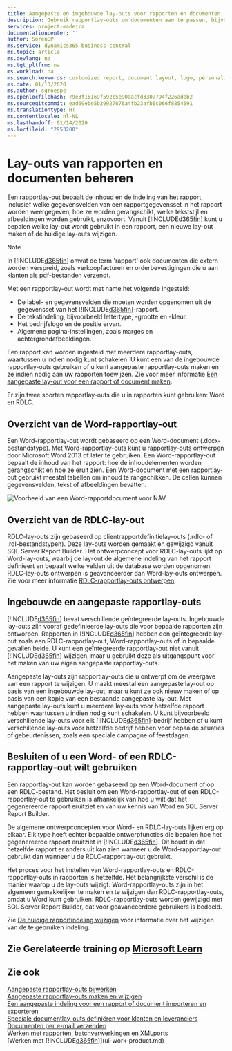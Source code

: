```yaml
---
title: Aangepaste en ingebouwde lay-outs voor rapporten en documenten | Microsoft Docs
description: Gebruik rapportlay-outs om documenten aan te passen, bijvoorbeeld om het lettertype of logo aan te passen of pagina-instellingen of PDF-bestanden die u naar klanten verzendt.
services: project-madeira
documentationcenter: ''
author: SorenGP
ms.service: dynamics365-business-central
ms.topic: article
ms.devlang: na
ms.tgt_pltfrm: na
ms.workload: na
ms.search.keywords: customized report, document layout, logo, personalize
ms.date: 01/13/2020
ms.author: sgroespe
ms.openlocfilehash: 79e3f15169f592c5e90aacfd3307794f226adeb2
ms.sourcegitcommit: ead69ebe5b29927876a4fb23afb6c066f8854591
ms.translationtype: HT
ms.contentlocale: nl-NL
ms.lasthandoff: 01/14/2020
ms.locfileid: "2953200"
---
```

# <a name="managing-report-and-document-layouts"></a>Lay-outs van rapporten en documenten beheren
Een rapportlay-out bepaalt de inhoud en de indeling van het rapport, inclusief welke gegevensvelden van een rapportgegevensset in het rapport worden weergegeven, hoe ze worden gerangschikt, welke tekststijl en afbeeldingen worden gebruikt, enzovoort. Vanuit [!INCLUDE[d365fin](includes/d365fin_md.md)] kunt u bepalen welke lay-out wordt gebruikt in een rapport, een nieuwe lay-out maken of de huidige lay-outs wijzigen.

> [!NOTE]  
>   In [!INCLUDE[d365fin](includes/d365fin_md.md)] omvat de term 'rapport' ook documenten die extern worden verspreid, zoals verkoopfacturen en orderbevestigingen die u aan klanten als pdf-bestanden verzendt.

Met een rapportlay-out wordt met name het volgende ingesteld:

* De label- en gegevensvelden die moeten worden opgenomen uit de gegevensset van het [!INCLUDE[d365fin](includes/d365fin_md.md)]-rapport.
* De tekstindeling, bijvoorbeeld lettertype, -grootte en -kleur.
* Het bedrijfslogo en de positie ervan.
* Algemene pagina-instellingen, zoals marges en achtergrondafbeeldingen.

Een rapport kan worden ingesteld met meerdere rapportlay-outs, waartussen u indien nodig kunt schakelen. U kunt een van de ingebouwde rapportlay-outs gebruiken of u kunt aangepaste rapportlay-outs maken en ze indien nodig aan uw rapporten toewijzen. Zie voor meer informatie [Een aangepaste lay-out voor een rapport of document maken](ui-how-create-custom-report-layout.md).

Er zijn twee soorten rapportlay-outs die u in rapporten kunt gebruiken: Word en RDLC.

## <a name="word-report-layout-overview"></a>Overzicht van de Word-rapportlay-out
Een Word-rapportlay-out wordt gebaseerd op een Word-document (.docx-bestandstype). Met Word-rapportlay-outs kunt u rapportlay-outs ontwerpen door Microsoft Word 2013 of later te gebruiken. Een Word-rapportlay-out bepaalt de inhoud van het rapport: hoe de inhoudelementen worden gerangschikt en hoe ze eruit zien. Een Word-document met een rapportlay-out gebruikt meestal tabellen om inhoud te rangschikken. De cellen kunnen gegevensvelden, tekst of afbeeldingen bevatten.

 ![Voorbeeld van een Word-rapportdocument voor NAV](media/nav_wordreportlayout_edit_in_word_example.png "NAV_WordReportLayout_Edit_In_Word_Example")  

## <a name="rdlc-layout-overview"></a>Overzicht van de RDLC-lay-out
RDLC-lay-outs zijn gebaseerd op clientrapportdefinitielay-outs (.rdlc- of .rdl-bestandstypen). Deze lay-outs worden gemaakt en gewijzigd vanuit SQL Server Report Builder. Het ontwerpconcept voor RDLC-lay-outs lijkt op Word-lay-outs, waarbij de lay-out de algemene indeling van het rapport definieert en bepaalt welke velden uit de database worden opgenomen. RDLC-lay-outs ontwerpen is geavanceerder dan Word-lay-outs ontwerpen. Zie voor meer informatie [RDLC-rapportlay-outs ontwerpen](/dynamics-nav/Designing-RDLC-Report-Layouts).

## <a name="built-in-and-custom-report-layouts"></a>Ingebouwde en aangepaste rapportlay-outs
[!INCLUDE[d365fin](includes/d365fin_md.md)] bevat verschillende geïntegreerde lay-outs. Ingebouwde lay-outs zijn vooraf gedefinieerde lay-outs die voor bepaalde rapporten zijn ontworpen. Rapporten in [!INCLUDE[d365fin](includes/d365fin_md.md)] hebben een geïntegreerde lay-out zoals een RDLC-rapportlay-out, Word-rapportlay-outs of in bepaalde gevallen beide. U kunt een geïntegreerde rapportlay-out niet vanuit [!INCLUDE[d365fin](includes/d365fin_md.md)] wijzigen, maar u gebruikt deze als uitgangspunt voor het maken van uw eigen aangepaste rapportlay-outs.

Aangepaste lay-outs zijn rapportlay-outs die u ontwerpt om de weergave van een rapport te wijzigen. U maakt meestal een aangepaste lay-out op basis van een ingebouwde lay-out, maar u kunt ze ook nieuw maken of op basis van een kopie van een bestaande aangepaste lay-out. Met aangepaste lay-outs kunt u meerdere lay-outs voor hetzelfde rapport hebben waartussen u indien nodig kunt schakelen. U kunt bijvoorbeeld verschillende lay-outs voor elk [!INCLUDE[d365fin](includes/d365fin_md.md)]-bedrijf hebben of u kunt verschillende lay-outs voor hetzelfde bedrijf hebben voor bepaalde situaties of gebeurtenissen, zoals een speciale campagne of feestdagen.

## <a name="deciding-whether-to-use-a-word-or-rdlc-report-layout"></a>Besluiten of u een Word- of een RDLC-rapportlay-out wilt gebruiken
Een rapportlay-out kan worden gebaseerd op een Word-document of op een RDLC-bestand. Het besluit om een Word-rapportlay-out of een RDLC-rapportlay-out te gebruiken is afhankelijk van hoe u wilt dat het gegenereerde rapport eruitziet en van uw kennis van Word en SQL Server Report Builder.

De algemene ontwerpconcepten voor Word- en RDLC-lay-outs lijken erg op elkaar. Elk type heeft echter bepaalde ontwerpfuncties die bepalen hoe het gegenereerde rapport eruitziet in [!INCLUDE[d365fin](includes/d365fin_md.md)]. Dit houdt in dat hetzelfde rapport er anders uit kan zien wanneer u de Word-rapportlay-out gebruikt dan wanneer u de RDLC-rapportlay-out gebruikt.

Het proces voor het instellen van Word-rapportlay-outs en RDLC-rapportlay-outs in rapporten is hetzelfde. Het belangrijkste verschil is de manier waarop u de lay-outs wijzigt. Word-rapportlay-outs zijn in het algemeen gemakkelijker te maken en te wijzigen dan RDLC-rapportlay-outs, omdat u Word kunt gebruiken. RDLC-rapportlay-outs worden gewijzigd met SQL Server Report Builder, dat voor geavanceerdere gebruikers is bedoeld.

Zie [De huidige rapportindeling wijzigen](ui-how-change-layout-currently-used-report.md) voor informatie over het wijzigen van de te gebruiken indeling.

## <a name="see-related-training-at-microsoft-learn"></a>Zie Gerelateerde training op [Microsoft Learn](/learn/modules/change-documents-dynamics-365-business-central/index)

## <a name="see-also"></a>Zie ook
[Aangepaste rapportlay-outs bijwerken](ui-update-report-layouts.md)  
[Aangepaste rapportlay-outs maken en wijzigen](ui-how-create-custom-report-layout.md)  
[Een aangepaste indeling voor een rapport of document importeren en exporteren](ui-how-import-and-export-report-layout.md)  
[Speciale documentlay-outs definiëren voor klanten en leveranciers](ui-define-customer-vendor-document-layouts.md)  
[Documenten per e-mail verzenden](ui-how-send-documents-email.md)  
[Werken met rapporten, batchverwerkingen en XMLports](ui-work-report.md)  
[Werken met [!INCLUDE[d365fin](includes/d365fin_md.md)]](ui-work-product.md)  
